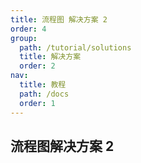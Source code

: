 ```yaml
---
title: 流程图 解决方案 2
order: 4
group:
  path: /tutorial/solutions
  title: 解决方案
  order: 2
nav:
  title: 教程
  path: /docs
  order: 1
---
```


## 流程图解决方案 2

<code src="./demos/index.tsx" />
